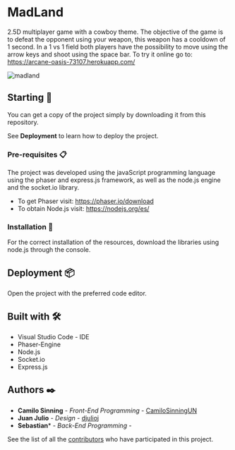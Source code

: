 # MadLand

2.5D multiplayer game with a cowboy theme. The objective of the game is to defeat the opponent using your weapon, this weapon has a cooldown of 1 second. In a 1 vs 1 field both players have the possibility to move using the arrow keys and shoot using the space bar. To try it online go to: https://arcane-oasis-73107.herokuapp.com/

![madland](https://user-images.githubusercontent.com/61607058/126846839-3f621974-db18-4c65-80a8-75dc22ee9e48.jpg)

## Starting 🚀

You can get a copy of the project simply by downloading it from this repository.

See **Deployment** to learn how to deploy the project.

### Pre-requisites 📋

The project was developed using the javaScript programming language using the phaser and express.js framework, as well as the node.js engine and the socket.io library.

* To get Phaser visit: https://phaser.io/download
* To obtain Node.js visit: https://nodejs.org/es/

### Installation 🔧

For the correct installation of the resources, download the libraries using node.js through the console.

## Deployment 📦

Open the project with the preferred code editor.

## Built with 🛠️

* Visual Studio Code - IDE
* Phaser-Engine
* Node.js
* Socket.io
* Express.js

## Authors ✒️

* **Camilo Sinning** - *Front-End Programming* - [CamiloSinningUN](https://github.com/CamiloSinningUN)
* **Juan Julio** - *Design* - [djulioj](https://github.com/djulioj)
* **Sebastian*** - *Back-End Programming* -

See the list of all the [contributors](https://github.com/CamiloSinningUN/Graficador/contributors) who have participated in this project.
